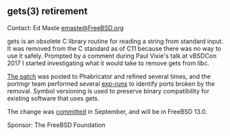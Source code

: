 ## gets(3) retirement ##

Contact: Ed Maste <emaste@FreeBSD.org>  

gets is an obsolete C library routine for reading a string from standard
input.  It was removed from the C standard as of C11 because there was no
way to use it safely.  Prompted by a comment during Paul Vixie's talk at
vBSDCon 2017 I started investigating what it would take to remove gets
from libc.

[The patch](https://reviews.freebsd.org/D12298) was posted to Phabricator
and refined several times, and the portmgr team performed several
[exp-runs](https://bugs.freebsd.org/222796) to identify ports broken by
the removal.  Symbol versioning is used to preserve binary compatibility
for existing software that uses gets.  

The change was [committed](https://reviews.freebsd.org/rS351659) in
September, and will be in FreeBSD 13.0.

Sponsor: The FreeBSD Foundation  

